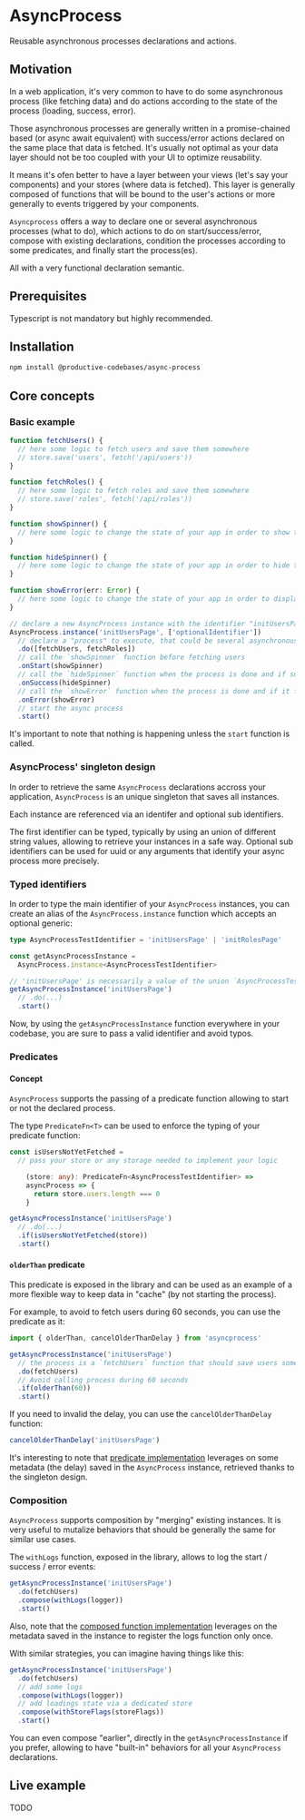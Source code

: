 # AsyncProcess

Reusable asynchronous processes declarations and actions.

## Motivation

In a web application, it's very common to have to do some asynchronous process (like fetching data) and do actions according to the state of the process (loading, success, error).

Those asynchronous processes are generally written in a promise-chained based (or async await equivalent) with success/error actions declared on the same place that data is fetched. It's usually not optimal as your data layer should not be too coupled with your UI to optimize reusability.

It means it's ofen better to have a layer between your views (let's say your components) and your stores (where data is fetched). This layer is generally composed of functions that will be bound to the user's actions or more generally to events triggered by your components.

`Asyncprocess` offers a way to declare one or several asynchronous processes (what to do), which actions to do on start/success/error, compose with existing declarations, condition the processes according to some predicates, and finally start the process(es).

All with a very functional declaration semantic.

## Prerequisites

Typescript is not mandatory but highly recommended.

## Installation

```bash
npm install @productive-codebases/async-process
```

## Core concepts

### Basic example

```ts
function fetchUsers() {
  // here some logic to fetch users and save them somewhere
  // store.save('users', fetch('/api/users'))
}

function fetchRoles() {
  // here some logic to fetch roles and save them somewhere
  // store.save('roles', fetch('/api/roles'))
}

function showSpinner() {
  // here some logic to change the state of your app in order to show the spinner
}

function hideSpinner() {
  // here some logic to change the state of your app in order to hide the spinner
}

function showError(err: Error) {
  // here some logic to change the state of your app in order to display the error
}

// declare a new AsyncProcess instance with the identifier "initUsersPage"
AsyncProcess.instance('initUsersPage', ['optionalIdentifier'])
  // declare a "process" to execute, that could be several asynchronous task(s), here fetch users and roles
  .do([fetchUsers, fetchRoles])
  // call the `showSpinner` function before fetching users
  .onStart(showSpinner)
  // call the `hideSpinner` function when the process is done and if successful
  .onSuccess(hideSpinner)
  // call the `showError` function when the process is done and if it fails
  .onError(showError)
  // start the async process
  .start()
```

It's important to note that nothing is happening unless the `start` function is called.

### AsyncProcess' singleton design

In order to retrieve the same `AsyncProcess` declarations accross your application, `AsyncProcess` is an unique singleton that saves all instances.

Each instance are referenced via an identifer and optional sub identifiers.

The first identifier can be typed, typically by using an union of different string values, allowing to retrieve your instances in a safe way. Optional sub identifiers can be used for uuid or any arguments that identify your async process more precisely.

### Typed identifiers

In order to type the main identifier of your `AsyncProcess` instances, you can create an alias of the `AsyncProcess.instance` function which accepts an optional generic:

```ts
type AsyncProcessTestIdentifier = 'initUsersPage' | 'initRolesPage'

const getAsyncProcessInstance =
  AsyncProcess.instance<AsyncProcessTestIdentifier>

// 'initUsersPage' is necessarily a value of the union `AsyncProcessTestIdentifier`
getAsyncProcessInstance('initUsersPage')
  // .do(...)
  .start()
```

Now, by using the `getAsyncProcessInstance` function everywhere in your codebase, you are sure to pass a valid identifier and avoid typos.

### Predicates

#### Concept

`AsyncProcess` supports the passing of a predicate function allowing to start or not the declared process.

The type `PredicateFn<T>` can be used to enforce the typing of your predicate function:

```ts
const isUsersNotYetFetched =
  // pass your store or any storage needed to implement your logic

    (store: any): PredicateFn<AsyncProcessTestIdentifier> =>
    asyncProcess => {
      return store.users.length === 0
    }

getAsyncProcessInstance('initUsersPage')
  // .do(...)
  .if(isUsersNotYetFetched(store))
  .start()
```

#### `olderThan` predicate

This predicate is exposed in the library and can be used as an example of a more flexible way to keep data in "cache" (by not starting the process).

For example, to avoid to fetch users during 60 seconds, you can use the predicate as it:

```ts
import { olderThan, cancelOlderThanDelay } from 'asyncprocess'

getAsyncProcessInstance('initUsersPage')
  // the process is a `fetchUsers` function that should save users somewhere in a store
  .do(fetchUsers)
  // Avoid calling process during 60 seconds
  .if(olderThan(60))
  .start()
```

If you need to invalid the delay, you can use the `cancelOlderThanDelay` function:

```ts
cancelOlderThanDelay('initUsersPage')
```

It's interesting to note that [predicate implementation](./src/AsyncProcess/predicates/olderThan.ts) leverages on some metadata (the delay) saved in the `AsyncProcess` instance, retrieved thanks to the singleton design.

### Composition

`AsyncProcess` supports composition by "merging" existing instances. It is very useful to mutalize behaviors that should be generally the same for similar use cases.

The `withLogs` function, exposed in the library, allows to log the start / success / error events:

```ts
getAsyncProcessInstance('initUsersPage')
  .do(fetchUsers)
  .compose(withLogs(logger))
  .start()
```

Also, note that the [composed function implementation](./src/AsyncProcess/composers/withLogs.ts) leverages on the metadata saved in the instance to register the logs function only once.

With similar strategies, you can imagine having things like this:

```ts
getAsyncProcessInstance('initUsersPage')
  .do(fetchUsers)
  // add some logs
  .compose(withLogs(logger))
  // add loadings state via a dedicated store
  .compose(withStoreFlags(storeFlags))
  .start()
```

You can even compose "earlier", directly in the `getAsyncProcessInstance` if you prefer, allowing to have "built-in" behaviors for all your `AsyncProcess` declarations.

## Live example

TODO
